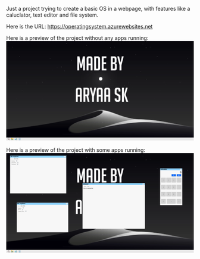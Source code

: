 Just a project trying to create a basic OS in a webpage, with features like a caluclator, text editor and file system.

Here is the URL: https://operatingsystem.azurewebsites.net

Here is a preview of the project without any apps running:
![Image 1](https://github.com/AryaaSk/operatingSystem/blob/master/Previews/Plain.png?raw=true)

Here is a preview of the project with some apps running:
![Image 2](https://github.com/AryaaSk/operatingSystem/blob/master/Previews/WithApps.png?raw=true)